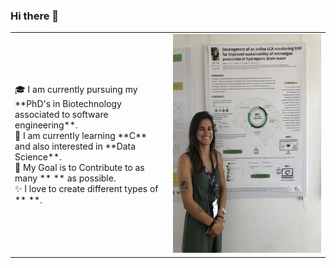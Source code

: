 ### Hi there 👋
<table>
  <tr>
    <td valign="center">
      🎓 I am currently pursuing my **PhD's in Biotechnology associated to software engineering**. 
      <br>
      🌱 I am currently learning **C** and also interested in **Data Science**.
      <br>
      🎯 My Goal is to Contribute to as many **  ** as possible.
      <br>
      ✨ I love to create different types of **  **.
<td >
      <img src="Assets/IMG_5508.jpg" height="350" width="900" alt="Carolina Vela Bastos"/>
    </td>
    
  </tr>
  </table>
